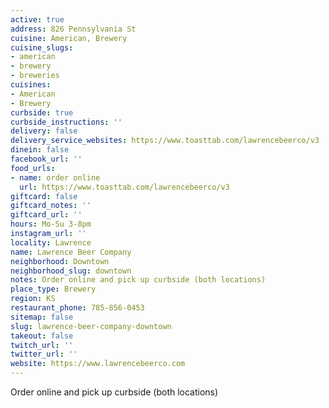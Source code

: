 ```yaml
---
active: true
address: 826 Pennsylvania St
cuisine: American, Brewery
cuisine_slugs:
- american
- brewery
- breweries
cuisines:
- American
- Brewery
curbside: true
curbside_instructions: ''
delivery: false
delivery_service_websites: https://www.toasttab.com/lawrencebeerco/v3
dinein: false
facebook_url: ''
food_urls:
- name: order online
  url: https://www.toasttab.com/lawrencebeerco/v3
giftcard: false
giftcard_notes: ''
giftcard_url: ''
hours: Mo-Su 3-8pm
instagram_url: ''
locality: Lawrence
name: Lawrence Beer Company
neighborhood: Downtown
neighborhood_slug: downtown
notes: Order online and pick up curbside (both locations)
place_type: Brewery
region: KS
restaurant_phone: 785-856-0453
sitemap: false
slug: lawrence-beer-company-downtown
takeout: false
twitch_url: ''
twitter_url: ''
website: https://www.lawrencebeerco.com
---
```


Order online and pick up curbside (both locations)